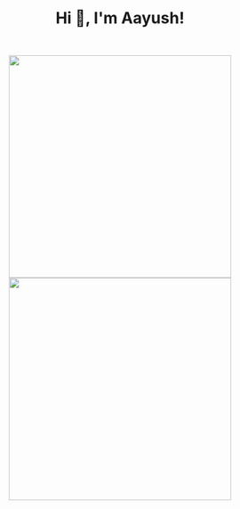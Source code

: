 <h1 align="center">Hi 👋, I'm Aayush!</h1>
<br>

<p align = "center">
  <img src = "https://github-readme-stats.vercel.app/api?username=aayushsingla&show_icons=true&theme=bear" width = 400>
  <img src = "https://github-readme-streak-stats.herokuapp.com?user=aayushsingla&theme=dark&hide_border=true" width = 400>
</p>
